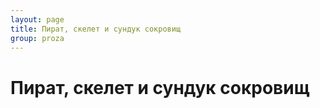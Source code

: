 ```yaml
---
layout: page
title: Пират, скелет и сундук сокровищ
group: proza
---
```


# Пират, скелет и сундук сокровищ
